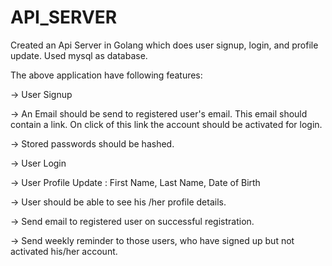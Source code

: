 # API_SERVER

Created an Api Server in Golang which does user signup, login, and profile update. Used mysql as database.

The above application have following features:

-> User Signup

-> An Email should be send to registered user's email. This email should contain a link. On click of this link the account should be activated for login.

-> Stored passwords should be hashed.

-> User Login

-> User Profile Update : First Name, Last Name, Date of Birth

-> User should be able to see his /her profile details.

-> Send email to registered user on successful registration.

-> Send weekly reminder to those users, who have signed up but not activated his/her account.

